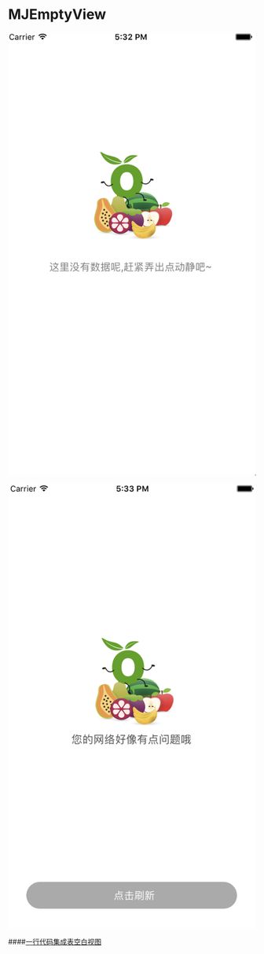 # MJEmptyView


![images](https://github.com/JingJing-Lin/MJEmptyView/blob/master/BlankPage.png)

![images](https://github.com/JingJing-Lin/MJEmptyView/blob/master/ErrorImage.png)


####[一行代码集成表空白视图](http://www.jianshu.com/p/731195935fad)
